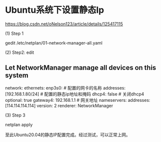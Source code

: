 # Ubuntu系统下设置静态Ip

https://blog.csdn.net/oNelson123/article/details/125417115

(1) Step 1

gedit /etc/netplan/01-network-manager-all.yaml

(2) Step2: edit

## Let NetworkManager manage all devices on this system
network:
  ethernets:
    enp3s0:   # 配置的网卡的名称
      addresses: [192.168.1.80/24]   # 配置的静态ip地址和掩码
      dhcp4: false                     # 关闭dhcp4
      optional: true
      gateway4: 192.168.1.1           # 网关地址
      nameservers:
        addresses: [114.114.114.114]
  version: 2
  renderer: NetworkManager

(3) Step 3

netplan apply

至此Ubuntu20.04的静态IP配置完成。经过测试，可以正常上网。
